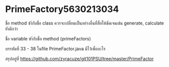 # PrimeFactory5630213034

ชื่อ method ซำ้กับชื่อ class ควรจะเปลี่ยนเป็นอย่างอื่นที่สื่อให้ชัดเจนเช่น generate, calculate ยังดีกว่า

ชื่อ variable ซำ้กับชื่อ method (primeFactors)

บรรทัดที่ 33 - 38 ในfile PrimeFactor.java มีไว้เพื่ออะไร

สรุปอยู่ที่ https://github.com/zyracuze/git101PSU/tree/master/PrimeFactor
